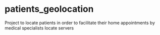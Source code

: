 # patients_geolocation
Project to locate patients in order to facilitate their home appointments by medical specialists
locate servers
